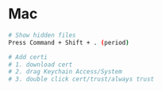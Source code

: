 # Mac
```bash
# Show hidden files
Press Command + Shift + . (period)
```

```bash
# Add certi
# 1. download cert
# 2. drag Keychain Access/System
# 3. double click cert/trust/always trust
```